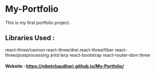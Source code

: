 # My-Portfolio
This is my first portfolio project.


## Libraries Used :
react-three/cannon
react-three/drei
react-three/fiber
react-three/postprocessing
antd
lerp
react-bootstrap
react-router-dom
three


#### Website : https://niketchaudhari.github.io/My-Portfolio/


